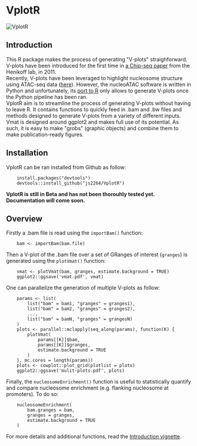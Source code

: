 # VplotR

![VplotR](https://raw.githubusercontent.com/js2264/VplotR/master/examples/pdf/Vplot.png)

## Introduction 

This R package makes the process of generating "V-plots" straighforward. 
V-plots have been introduced for the first time in 
[a Chip-seq paper](https://www.ncbi.nlm.nih.gov/pmc/articles/PMC3215028/) from the 
Henikoff lab, in 2011.  
Recently, V-plots have been leveraged to highlight nucleosome structure using 
ATAC-seq data ([here](https://genome.cshlp.org/content/early/2015/08/27/gr.192294.115)). 
However, the nucleoATAC software is written in Python and unfortunately, its [port
to R](https://github.com/GreenleafLab/NucleoATACR) only allows to generate V-plots
once the Python pipeline has been ran.  
VplotR aim is to streamline the process of generating V-plots without having to 
leave R. It contains functions to quickly feed in .bam and .bw files and methods
designed to generate V-plots from a variety of different inputs.  
Vmat is designed around ggplot2 and makes full use of its potential. As such, 
it is easy to make "grobs" (graphic objects) and combine them to make publication-ready 
figures.  

## Installation

VplotR can be ran installed from Github as follow:

```{r}
    install.packages("devtools")
    devtools::install_github("js2264/VplotR")
```

**VplotR is still in Beta and has not been thorouhly tested yet.  
Documentation will come soon.**

## Overview

Firstly a .bam file is read using the `importBam()` function:
```{r}
    bam <- importBam(bam.file)
```

Then a V-plot of the .bam file over a set of GRanges of interest (`granges`) 
is generated using the `plotVmat()` function:

```{r}
    vmat <- plotVmat(bam, granges, estimate.background = TRUE)
    ggplot2::ggsave('vmat.pdf', vmat)
```

One can parallelize the generation of multiple V-plots as follow:

```{r}
    params <- list(
        list("bam" = bam1, "granges" = granges1), 
        list("bam" = bam2, "granges" = granges2), 
        ..., 
        list("bam" = bamN, "granges" = grangesN)
    )
    plots <- parallel::mclapply(seq_along(params), function(K) {
        plotVmat(
            params[[K]]$bam, 
            params[[K]]$granges, 
            estimate.background = TRUE
        )
    }, mc.cores = length(params))
    plots <- cowplot::plot_grid(plotlist = plots)
    ggplot2::ggsave('mulit-plots.pdf', plots)
```

Finally, the `nucleosomeEnrichment()` function is useful to statistically quantify 
and compare nucleosome enrichment (e.g. flanking nucleosome at promoters). To do so:

```{r}
    nucleosomeEnrichment(
        bam.granges = bam, 
        granges = granges, 
        estimate.background = TRUE
    )
```

For more details and additional functions, read the 
[Introduction vignette](vignettes/Introduction.Rmd).

